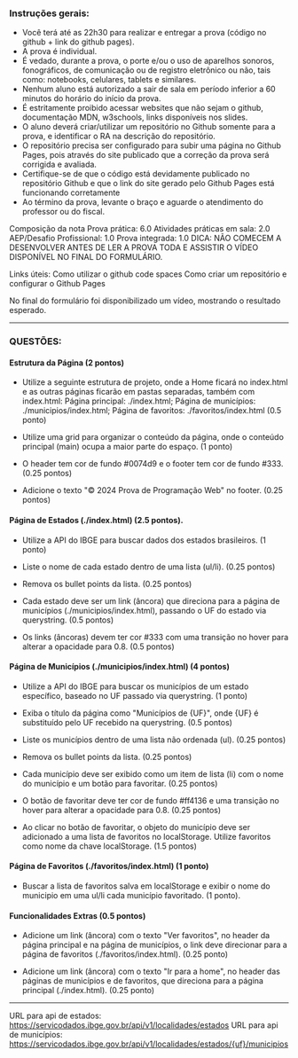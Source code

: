 ### Instruções gerais:

- Você terá até as 22h30 para realizar e entregar a prova (código no github + link do github pages).
- A prova é individual.
- É vedado, durante a prova, o porte e/ou o uso de aparelhos sonoros, fonográficos, de comunicação ou de registro eletrônico ou não, tais como: notebooks, celulares, tablets e similares.
- Nenhum aluno está autorizado a sair de sala em período inferior a 60 minutos do horário do início da prova.
- É estritamente proibido acessar websites que não sejam o github, documentação MDN, w3schools, links disponíveis nos slides.
- O aluno deverá criar/utilizar um repositório no Github somente para a prova, e identificar o RA na descrição do repositório.
- O repositório precisa ser configurado para subir uma página no Github Pages, pois através do site publicado que a correção da prova será corrigida e avaliada.
- Certifique-se de que o código está devidamente publicado no repositório Github e que o link do site gerado pelo Github Pages está funcionando corretamente
- Ao término da prova, levante o braço e aguarde o atendimento do professor ou do fiscal.

Composição da nota
Prova prática: 6.0
Atividades práticas em sala: 2.0
AEP/Desafio Profissional: 1.0
Prova integrada: 1.0
DICA: NÃO COMECEM A DESENVOLVER ANTES DE LER A PROVA TODA E ASSISTIR O VÍDEO DISPONÍVEL NO FINAL DO FORMULÁRIO.

Links úteis:
Como utilizar o github code spaces
Como criar um repositório e configurar o Github Pages

No final do formulário foi disponibilizado um vídeo, mostrando o resultado esperado.

---

### QUESTÕES:

#### Estrutura da Página (2 pontos)

- Utilize a seguinte estrutura de projeto, onde a Home ficará no index.html e as outras páginas ficarão em pastas separadas, também com index.html: Página principal: ./index.html; Página de municípios: ./municipios/index.html; Página de favoritos: ./favoritos/index.html (0.5 ponto)

- Utilize uma grid para organizar o conteúdo da página, onde o conteúdo principal (main) ocupa a maior parte do espaço. (1 ponto)

- O header tem cor de fundo #0074d9 e o footer tem cor de fundo #333. (0.25 pontos)

- Adicione o texto "© 2024 Prova de Programação Web" no footer. (0.25 pontos)

#### Página de Estados (./index.html) (2.5 pontos).

- Utilize a API do IBGE para buscar dados dos estados brasileiros. (1 ponto)

- Liste o nome de cada estado dentro de uma lista (ul/li). (0.25 pontos)

- Remova os bullet points da lista. (0.25 pontos)

- Cada estado deve ser um link (âncora) que direciona para a página de municípios (./municipios/index.html), passando o UF do estado via querystring. (0.5 pontos)

- Os links (âncoras) devem ter cor #333 com uma transição no hover para alterar a opacidade para 0.8. (0.5 pontos)

#### Página de Municípios (./municipios/index.html) (4 pontos)

- Utilize a API do IBGE para buscar os municípios de um estado específico, baseado no UF passado via querystring. (1 ponto)

- Exiba o título da página como "Municípios de {UF}", onde {UF} é substituído pelo UF recebido na querystring. (0.5 pontos)

- Liste os municípios dentro de uma lista não ordenada (ul). (0.25 pontos)

- Remova os bullet points da lista. (0.25 pontos)

- Cada município deve ser exibido como um item de lista (li) com o nome do município e um botão para favoritar. (0.25 pontos)

- O botão de favoritar deve ter cor de fundo #ff4136 e uma transição no hover para alterar a opacidade para 0.8. (0.25 pontos)

- Ao clicar no botão de favoritar, o objeto do município deve ser adicionado a uma lista de favoritos no localStorage. Utilize favoritos como nome da chave localStorage. (1.5 pontos)

#### Página de Favoritos (./favoritos/index.html) (1 ponto)

- Buscar a lista de favoritos salva em localStorage e exibir o nome do municipio em uma ul/li cada município favoritado. (1 ponto).

#### Funcionalidades Extras (0.5 pontos)

- Adicione um link (âncora) com o texto "Ver favoritos", no header da página principal e na página de municípios, o link deve direcionar para a página de favoritos (./favoritos/index.html). (0.25 ponto)

- Adicione um link (âncora) com o texto "Ir para a home", no header das páginas de municípios e de favoritos, que direciona para a página principal (./index.html). (0.25 ponto)

---

URL para api de estados: https://servicodados.ibge.gov.br/api/v1/localidades/estados
URL para api de municípios: https://servicodados.ibge.gov.br/api/v1/localidades/estados/{uf}/municipios

